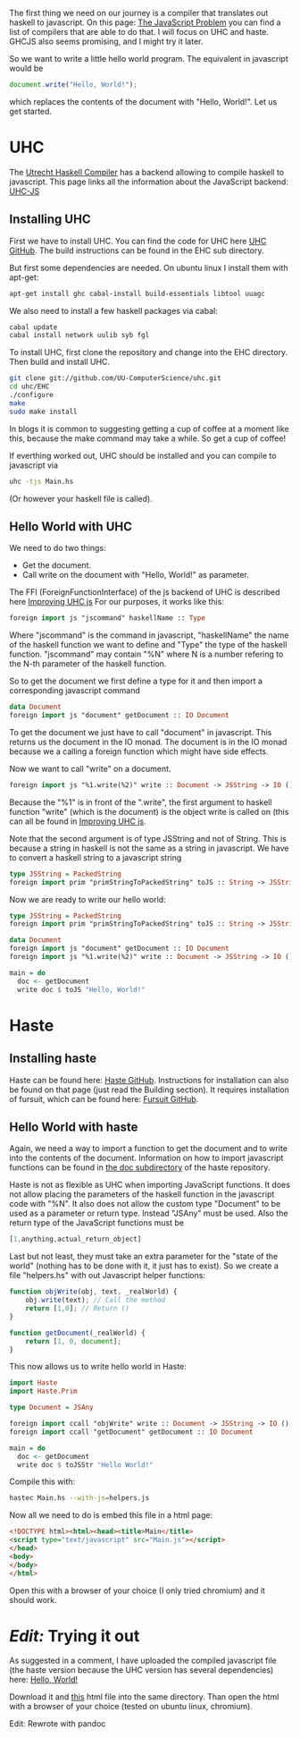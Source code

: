 The first thing we need on our journey is a compiler that translates out haskell to javascript. On this page: [The JavaScript Problem](http://www.haskell.org/haskellwiki/The_JavaScript_Problem) you can find a list of compilers that are able to do that. I will focus on UHC and haste. GHCJS also seems promising, and I might try it later.

So we want to write a little hello world program. The equivalent in javascript would be

```Javascript
document.write("Hello, World!");
```

which replaces the contents of the document with "Hello, World!". Let us get started.

# UHC
The [Utrecht Haskell Compiler](http://www.cs.uu.nl/wiki/UHC/) has a backend allowing to compile haskell to javascript. This page links all the information about the JavaScript backend: [UHC-JS](http://uu-computerscience.github.com/uhc-js/)

## Installing UHC

First we have to install UHC. You can find the code for UHC here [UHC GitHub](https://github.com/UU-ComputerScience/uhc). The build instructions can be found in the EHC sub directory.

But first some dependencies are needed. On ubuntu linux I install them with apt-get:

```bash
apt-get install ghc cabal-install build-essentials libtool uuagc
```

We also need to install a few haskell packages via cabal:

```bash
cabal update
cabal install network uulib syb fgl
```

To install UHC, first clone the repository and change into the EHC directory. Then build and install UHC.

```bash
git clone git://github.com/UU-ComputerScience/uhc.git
cd uhc/EHC
./configure
make
sudo make install
```

In blogs it is common to suggesting getting a cup of coffee at a moment like this, because the make command may take a while. So get a cup of coffee!

If everthing worked out, UHC should be installed and you can compile to javascript via

```bash
uhc -tjs Main.hs
```

(Or however your haskell file is called).


## Hello World with UHC

We need to do two things:

* Get the document.
* Call write on the document with "Hello, World!" as parameter.

The FFI (ForeignFunctionInterface) of the js backend of UHC is described here [Improving UHC js](http://www.norm2782.com/improving-uhc-js-report.pdf)
For our purposes, it works like this:

```haskell
foreign import js "jscommand" haskellName :: Type
```

Where "jscommand" is the command in javascript, "haskellName" the name of the haskell function we want to define and "Type" the type of the haskell function. "jscommand" may contain "%N" where N is a number refering to the N-th parameter of the haskell function.

So to get the document we first define a type for it and then import a corresponding javascript command

```haskell
data Document
foreign import js "document" getDocument :: IO Document
```

To get the document we just have to call "document" in javascript. This returns us the document in the IO monad. The document is in the IO monad because we a calling a foreign function which might have side effects.

Now we want to call "write" on a document.

```haskell
foreign import js "%1.write(%2)" write :: Document -> JSString -> IO ()
```

Because the "%1" is in front of the ".write", the first argument to haskell function "write" (which is the document) is the object write is called on (this can all be found in [Improving UHC js](http://www.norm2782.com/improving-uhc-js-report.pdf).

Note that the second argument is of type JSString and not of String. This is because a string in haskell is not the same as a string in javascript. We have to convert a haskell string to a javascript string

```haskell
type JSString = PackedString
foreign import prim "primStringToPackedString" toJS :: String -> JSString
```

Now we are ready to write our hello world:

```haskell
type JSString = PackedString
foreign import prim "primStringToPackedString" toJS :: String -> JSString

data Document
foreign import js "document" getDocument :: IO Document
foreign import js "%1.write(%2)" write :: Document -> JSString -> IO ()

main = do
  doc <- getDocument
  write doc $ toJS "Hello, World!"
```

# Haste

## Installing haste

Haste can be found here: [Haste GitHub](https://github.com/valderman/haste-compiler). Instructions for installation can also be found on that page (just read the Building section). It requires installation of fursuit, which can be found here: [Fursuit GitHub](https://github.com/valderman/fursuit).

## Hello World with haste

Again, we need a way to import a function to get the document and to write into the contents of the document. Information on how to import javascript functions can be found in [the doc subdirectory](https://github.com/valderman/haste-compiler/blob/master/doc/js-externals.txt) of the haste repository.

Haste is not as flexible as UHC when importing JavaScript functions. It does not allow placing the parameters of the haskell function in the javascript code with "%N". It also does not allow the custom type "Document" to be used as a parameter or return type. Instead "JSAny" must be used. Also the return type of the JavaScript functions must be

```Javascript
[1,anything,actual_return_object]
```

Last but not least, they must take an extra parameter for the "state of the world" (nothing has to be done with it, it just has to exist).
So we create a file "helpers.hs" with out Javascript helper functions:

```javascript
function objWrite(obj, text, _realWorld) {
    obj.write(text); // Call the method
    return [1,0]; // Return ()
}

function getDocument(_realWorld) {
    return [1, 0, document];
}
```

This now allows us to write hello world in Haste:

```haskell
import Haste
import Haste.Prim

type Document = JSAny

foreign import ccall "objWrite" write :: Document -> JSString -> IO ()
foreign import ccall "getDocument" getDocument :: IO Document

main = do
  doc <- getDocument
  write doc $ toJSStr "Hello World!"
```

Compile this with:

```bash
hastec Main.hs --with-js=helpers.js
```

Now all we need to do is embed this file in a html page:

```html
<!DOCTYPE html><html><head><title>Main</title>
<script type="text/javascript" src="Main.js"></script>
</head>
<body>
</body>
</html>
```

Open this with a browser of your choice (I only tried chromium) and it should work.

# *Edit:* Trying it out

As suggested in a comment, I have uploaded the compiled javascript file (the haste version because the UHC version has several dependencies) here: [Hello, World!](https://github.com/RudolfVonKrugstein/jshaskell-blog/blob/master/2_HelloWorld/HelloWorld.js)

Download it and [this](https://github.com/RudolfVonKrugstein/jshaskell-blog/blob/master/2_HelloWorld/HelloWorld.html) html file into the same directory. Than open the html with a browser of your choice (tested on ubuntu linux, chromium).

Edit: Rewrote with pandoc
